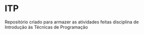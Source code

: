 # ITP
 Repositório criado para armazer as atividades feitas disciplina de Introdução às Técnicas de Programação

